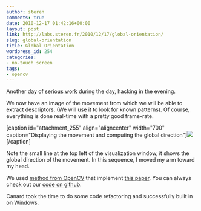 ```yaml
---
author: steren
comments: true
date: 2010-12-17 01:42:16+00:00
layout: post
link: http://labs.steren.fr/2010/12/17/global-orientation/
slug: global-orientation
title: Global Orientation
wordpress_id: 254
categories:
- no-touch screen
tags:
- opencv
---
```


Another day of [serious work](http://www.beansight.com/) during the day, hacking in the evening.

We now have an image of the movement from which we will be able to extract descriptors. (We will use it to look for known patterns).
Of course, everything is done real-time with a pretty good frame-rate.

[caption id="attachment_255" align="aligncenter" width="700" caption="Displaying the movement and computing the global direction"][![](http://sterenlabs.files.wordpress.com/2010/12/motion_detection.png)](http://sterenlabs.files.wordpress.com/2010/12/motion_detection.png)[/caption]

Note the small line at the top left of the visualization window, it shows the global direction of the movement. In this sequence, I moved my arm toward my head.

We used [method from OpenCV](http://opencv.willowgarage.com/documentation/cpp/video_motion_analysis_and_object_tracking.html) that implement [this paper](http://citeseerx.ist.psu.edu/viewdoc/download?doi=10.1.1.46.5663&rep=rep1&type=pdf). You can always check out our [code on github](https://github.com/Steren/notouchscreen/tree/).

Canard took the time to do some code refactoring and successfully built in on Windows.
